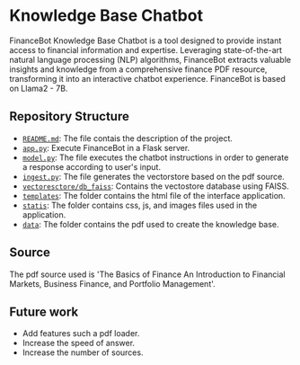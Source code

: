 # Knowledge Base Chatbot

FinanceBot Knowledge Base Chatbot is a tool designed to provide instant access to financial information and expertise. Leveraging state-of-the-art natural language processing (NLP) algorithms, FinanceBot extracts valuable insights and knowledge from a comprehensive finance PDF resource, transforming it into an interactive chatbot experience. FinanceBot is based on Llama2 - 7B.

## Repository Structure
- [`README.md`](README.md): The file contais the description of the project.
- [`app.py`](app.py): Execute FinanceBot in a Flask server.
- [`model.py`](model.py): The file executes the chatbot instructions in order to generate a response according to user's input.
- [`ingest.py`](ingest.py): The file generates the vectorstore based on the pdf source.
- [`vectoresctore/db_faiss`](vectoresctore/db_faiss): Contains the vectostore database using FAISS.
- [`templates`](templates): The folder contains the html file of the interface application.
- [`statis`](static): The folder contains css, js, and images files used in the application.
- [`data`](data): The folder contains the pdf used to create the knowledge base.

## Source
The pdf source used is 'The Basics of Finance An Introduction to Financial Markets, Business Finance, and Portfolio Management'.

## Future work
- Add features such a pdf loader.
- Increase the speed of answer.
- Increase the number of sources.